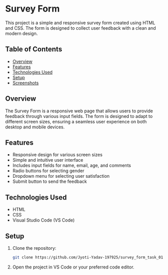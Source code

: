 # Survey Form

This project is a simple and responsive survey form created using HTML and CSS. The form is designed to collect user feedback with a clean and modern design.

## Table of Contents
- [Overview](#overview)
- [Features](#features)
- [Technologies Used](#technologies-used)
- [Setup](#setup)
- [Screenshots](#screenshots)

## Overview
The Survey Form is a responsive web page that allows users to provide feedback through various input fields. The form is designed to adapt to different screen sizes, ensuring a seamless user experience on both desktop and mobile devices.

## Features
- Responsive design for various screen sizes
- Simple and intuitive user interface
- Includes input fields for name, email, age, and comments
- Radio buttons for selecting gender
- Dropdown menu for selecting user satisfaction
- Submit button to send the feedback

## Technologies Used
- HTML
- CSS
- Visual Studio Code (VS Code)

## Setup
1. Clone the repository:
    ```bash
    git clone https://github.com/Jyoti-Yadav-197925/survey_form_task_01
    ```
2. Open the project in VS Code or your preferred code editor.

